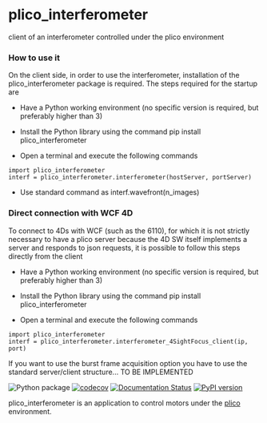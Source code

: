 # plico_interferometer

client of an interferometer controlled under the plico environment 

### How to use it
On the client side, in order to use the interferometer, installation of the plico_interferometer package is required.
The steps required for the startup are

- Have a Python working environment (no specific version is required, but preferably higher than 3)

- Install the Python library using the command pip install plico_interferometer

- Open a terminal and execute the following commands
```
import plico_interferometer
interf = plico_interferometer.interferometer(hostServer, portServer)
```
- Use standard command as interf.wavefront(n_images)

### Direct connection with WCF 4D
To connect to 4Ds with WCF (such as the 6110), for which it is not strictly necessary to have a plico server because the 4D SW itself implements a server and responds to json requests, it is possible to follow this steps directly from the client

- Have a Python working environment (no specific version is required, but preferably higher than 3)

- Install the Python library using the command pip install plico_interferometer

- Open a terminal and execute the following commands
```
import plico_interferometer
interf = plico_interferometer.interferometer_4SightFocus_client(ip, port)
```

If you want to use the burst frame acquisition option you have to use the standard server/client structure... TO BE IMPLEMENTED



 ![Python package](https://github.com/ArcetriAdaptiveOptics/plico_interferometer/workflows/Python%20package/badge.svg)
 [![codecov](https://codecov.io/gh/ArcetriAdaptiveOptics/plico_interferometer/branch/main/graph/badge.svg?token=ApWOrs49uw)](https://codecov.io/gh/ArcetriAdaptiveOptics/plico_interferometer)
 [![Documentation Status](https://readthedocs.org/projects/plico_interferometer/badge/?version=latest)](https://plico_interferometer.readthedocs.io/en/latest/?badge=latest)
 [![PyPI version](https://badge.fury.io/py/plico-interferometer.svg)](https://badge.fury.io/py/plico-interferometer)


plico_interferometer is an application to control motors under the [plico][plico] environment.

[plico]: https://github.com/ArcetriAdaptiveOptics/plico

